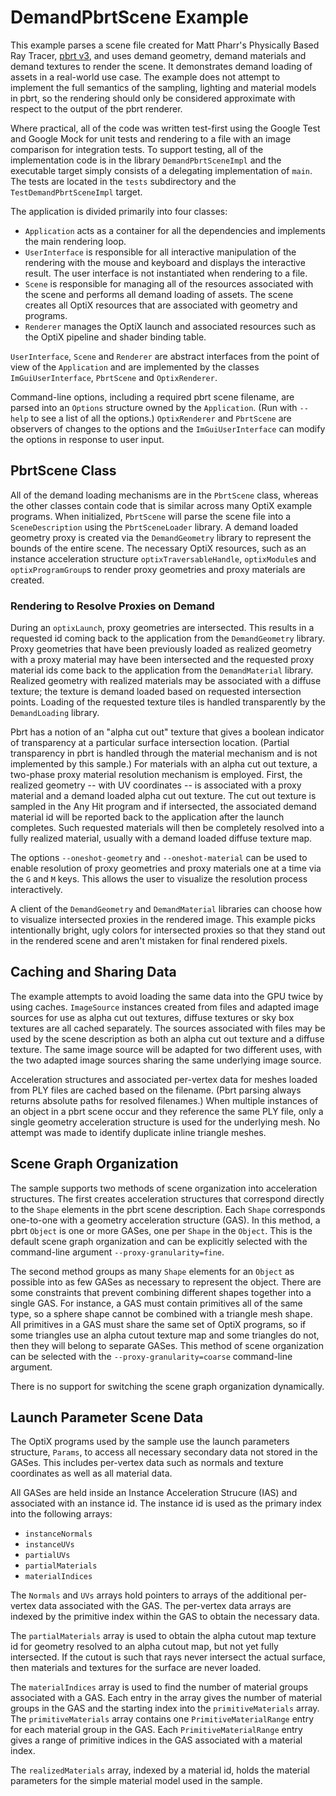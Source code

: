 # DemandPbrtScene Example

This example parses a scene file created for Matt Pharr's Physically Based Ray Tracer,
[pbrt v3](https://github.com/mmp/pbrt-v3), and uses demand geometry, demand materials
and demand textures to render the scene.  It demonstrates demand loading of assets in
a real-world use case.  The example does not attempt to implement the full semantics
of the sampling, lighting and material models in pbrt, so the rendering should only
be considered approximate with respect to the output of the pbrt renderer.

Where practical, all of the code was written test-first using the Google Test and
Google Mock for unit tests and rendering to a file with an image comparison for integration
tests.  To support testing, all of the implementation code is in the library
`DemandPbrtSceneImpl` and the executable target simply consists of a delegating
implementation of `main`.  The tests are located in the `tests` subdirectory and
the `TestDemandPbrtSceneImpl` target.

The application is divided primarily into four classes:

- `Application` acts as a container for all the dependencies and implements the main
  rendering loop.
- `UserInterface` is responsible for all interactive manipulation of the rendering with
  the mouse and keyboard and displays the interactive result.  The user interface is not
  instantiated when rendering to a file.
- `Scene` is responsible for managing all of the resources associated with the scene and
  performs all demand loading of assets.  The scene creates all OptiX resources that are
  associated with geometry and programs.
- `Renderer` manages the OptiX launch and associated resources such as the OptiX pipeline
  and shader binding table.

`UserInterface`, `Scene` and `Renderer` are abstract interfaces from the point of view of
the `Application` and are implemented by the classes `ImGuiUserInterface`, `PbrtScene` and
`OptixRenderer`.

Command-line options, including a required pbrt scene filename, are parsed into an `Options`
structure owned by the `Application`.  (Run with `--help` to see a list of all the options.)
`OptixRenderer` and `PbrtScene` are observers of changes to the options and the
`ImGuiUserInterface` can modify the options in response to user input.

## PbrtScene Class

All of the demand loading mechanisms are in the `PbrtScene` class, whereas the other classes
contain code that is similar across many OptiX example programs.  When initialized, `PbrtScene`
will parse the scene file into a `SceneDescription` using the `PbrtSceneLoader` library.
A demand loaded geometry proxy is created via the `DemandGeometry` library to represent the
bounds of the entire scene.  The necessary OptiX resources, such as an instance acceleration
structure `optixTraversableHandle`, `optixModule`s and `optixProgramGroup`s to render proxy
geometries and proxy materials are created.

### Rendering to Resolve Proxies on Demand

During an `optixLaunch`, proxy geometries are intersected.  This results in a requested id
coming back to the application from the `DemandGeometry` library.  Proxy geometries that have
been previously loaded as realized geometry with a proxy material may have been intersected and
the requested proxy material ids come back to the application from the `DemandMaterial` library.
Realized geometry with realized materials may be associated with a diffuse texture; the
texture is demand loaded based on requested intersection points.  Loading of the requested
texture tiles is handled transparently by the `DemandLoading` library.

Pbrt has a notion of an "alpha cut out" texture that gives a boolean indicator of transparency
at a particular surface intersection location.  (Partial transparency in pbrt is handled
through the material mechanism and is not implemented by this sample.)  For materials with
an alpha cut out texture, a two-phase proxy material resolution mechanism is employed.  First,
the realized geometry -- with UV coordinates -- is associated with a proxy material and a
demand loaded alpha cut out texture.  The cut out texture is sampled in the Any Hit program
and if intersected, the associated demand material id will be reported back to the application
after the launch completes.  Such requested materials will then be completely resolved into
a fully realized material, usually with a demand loaded diffuse texture map.

The options `--oneshot-geometry` and `--oneshot-material` can be used to enable resolution
of proxy geometries and proxy materials one at a time via the `G` and `M` keys.  This allows
the user to visualize the resolution process interactively.

A client of the `DemandGeometry` and `DemandMaterial` libraries can choose how to visualize
intersected proxies in the rendered image.  This example picks intentionally bright, ugly
colors for intersected proxies so that they stand out in the rendered scene and aren't mistaken
for final rendered pixels.

## Caching and Sharing Data

The example attempts to avoid loading the same data into the GPU twice by using caches.
`ImageSource` instances created from files and adapted image sources for use as alpha cut out
textures, diffuse textures or sky box textures are all cached separately.  The sources
associated with files may be used by the scene description as both an alpha cut out texture
and a diffuse texture.  The same image source will be adapted for two different uses, with
the two adapted image sources sharing the same underlying image source.

Acceleration structures and associated per-vertex data for meshes loaded from PLY files are
cached based on the filename.  (Pbrt parsing always returns absolute paths for resolved
filenames.)  When multiple instances of an object in a pbrt scene occur and they reference
the same PLY file, only a single geometry acceleration structure is used for the underlying
mesh.  No attempt was made to identify duplicate inline triangle meshes.

## Scene Graph Organization

The sample supports two methods of scene organization into acceleration structures.  The first
creates acceleration structures that correspond directly to the `Shape` elements in the pbrt
scene description.  Each `Shape` corresponds one-to-one with a geometry acceleration structure
(GAS).  In this method, a pbrt `Object` is one or more GASes, one per `Shape` in the `Object`.
This is the default scene graph organization and can be explicitly selected with the command-line
argument `--proxy-granularity=fine`.

The second method groups as many `Shape` elements for an `Object` as possible into as few
GASes as necessary to represent the object.  There are some constraints that prevent combining
different shapes together into a single GAS.  For instance, a GAS must contain primitives all
of the same type, so a sphere shape cannot be combined with a triangle mesh shape.  All primitives
in a GAS must share the same set of OptiX programs, so if some triangles use an alpha cutout texture
map and some triangles do not, then they will belong to separate GASes.  This method of scene
organization can be selected with the `--proxy-granularity=coarse` command-line argument.

There is no support for switching the scene graph organization dynamically.

## Launch Parameter Scene Data

The OptiX programs used by the sample use the launch parameters structure, `Params`, to access
all necessary secondary data not stored in the GASes.  This includes per-vertex data such as
normals and texture coordinates as well as all material data.

All GASes are held inside an Instance Acceleration Strucure (IAS) and associated with an
instance id.  The instance id is used as the primary index into the following arrays:

- `instanceNormals`
- `instanceUVs`
- `partialUVs`
- `partialMaterials`
- `materialIndices`

The `Normals` and `UVs` arrays hold pointers to arrays of the additional per-vertex data
associated with the GAS.  The per-vertex data arrays are indexed by the primitive index within
the GAS to obtain the necessary data.

The `partialMaterials` array is used to obtain the alpha cutout map texture id for geometry
resolved to an alpha cutout map, but not yet fully intersected.  If the cutout is such that
rays never intersect the actual surface, then materials and textures for the surface are
never loaded.

The `materialIndices` array is used to find the number of material groups associated with
a GAS.  Each entry in the array gives the number of material groups in the GAS and the starting
index into the `primitiveMaterials` array.  The `primitiveMaterials` array contains one
`PrimitiveMaterialRange` entry for each material group in the GAS.  Each `PrimitiveMaterialRange`
entry gives a range of primitive indices in the GAS associated with a material index.

The `realizedMaterials` array, indexed by a material id, holds the material parameters
for the simple material model used in the sample.
